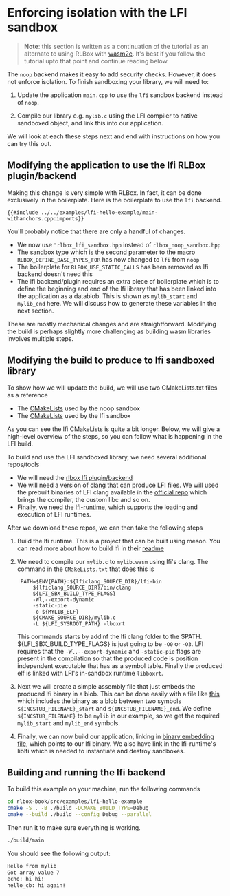# Enforcing isolation with the LFI sandbox

> **Note**: this section is written as a continuation of the tutorial as an
> alternate to using RLBox with [wasm2c](/chapters/tutorial/wasm-sandbox.md).
> It's best if you follow the tutorial upto that point and continue reading
> below.

The `noop` backend makes it easy to add security checks. However, it does not
enforce isolation. To finish sandboxing your library, we will need to:

1. Update the application `main.cpp` to use the `lfi` sandbox backend instead
   of `noop`.

2. Compile our library e.g. `mylib.c` using the LFI compiler to native sandboxed
   object, and link this into our application.

We will look at each these steps next and end with instructions on how you can
try this out.

## Modifying the application to use the lfi RLBox plugin/backend

Making this change is very simple with RLBox. In fact, it can be done
exclusively in the boilerplate. Here is the boilerplate to use the `lfi`
backend.
```
{{#include ../../examples/lfi-hello-example/main-withanchors.cpp:imports}}
```

You'll probably notice that there are only a handful of changes.
- We now use `"rlbox_lfi_sandbox.hpp` instead of `rlbox_noop_sandbox.hpp`
- The sandbox type which is the second parameter to the macro
`RLBOX_DEFINE_BASE_TYPES_FOR` has now changed to `lfi` from `noop`
- The boilerplate for `RLBOX_USE_STATIC_CALLS` has been removed as lfi backend
  doesn't need this
- The lfi backend/plugin requires an extra piece of boilerplate which is to
  define the beginning and end of the lfi library that has been linked into the
  application as a datablob. This is shown as `mylib_start` and `mylib_end`
  here. We will discuss how to generate these variables in the next section.

These are mostly mechanical changes and are straightforward. Modifying the build
is perhaps slightly more challenging as building wasm libraries involves
multiple steps.


## Modifying the build to produce to lfi sandboxed library

To show how we will update the build, we will use two CMakeLists.txt files as a reference
- The [CMakeLists](/examples/noop-hello-example/CMakeLists.txt) used by the noop sandbox
- The [CMakeLists](/examples/lfi-hello-example/CMakeLists.txt) used by the lfi sandbox

As you can see the lfi CMakeLists is quite a bit longer. Below, we will give a
high-level overview of the steps, so you can follow what is happening in the
LFI build.

To build and use the LFI sandboxed library, we need several additional repos/tools
- We will need the [rlbox lfi plugin/backend](https://github.com/UT-Security/rlbox_lfi_sandbox.git)
- We will need a version of clang that can produce LFI files. We will used the
  prebuilt binaries of LFI clang available in the [official
  repo](https://github.com/lfi-project/lfi-llvm-toolchain/releases/) which
  brings the compiler, the custom libc and so on.
- Finally, we need the
  [lfi-runtime](https://github.com/lfi-project/lfi-runtime/), which supports the
  loading and execution of LFI runtimes.

After we download these repos, we can then take the following steps

1. Build the lfi runtime. This is a project that can be built using meson. You
   can read more about how to build lfi in their
   [readme](https://github.com/lfi-project/lfi-runtime/?tab=readme-ov-file#installation)

2. We need to compile our `mylib.c` to  `mylib.wasm` using lfi's clang. The
   command in the `CMakeLists.txt` that does this is

   ```
    PATH=$ENV{PATH}:${lficlang_SOURCE_DIR}/lfi-bin
        ${lficlang_SOURCE_DIR}/bin/clang
        ${LFI_SBX_BUILD_TYPE_FLAGS}
        -Wl,--export-dynamic
        -static-pie
        -o ${MYLIB_ELF}
        ${CMAKE_SOURCE_DIR}/mylib.c
        -L ${LFI_SYSROOT_PATH} -lboxrt
   ```

   This commands starts by addinf the lfi clang folder to the $PATH.
   ${LFI_SBX_BUILD_TYPE_FLAGS} is just going to be `-O0` or `-O3`. LFI requires
   that the `-Wl,--export-dynamic` and `-static-pie` flags are present in the
   compilation so that the produced code is position independent executable that
   has as a symbol table. Finally the produced elf is linked with LFI's in-sandbox runtime `libboxrt`.

3. Next we will create a simple assembly file that just embeds the produced lfi
   binary in a blob. This can be done easily with a file like
   [this](https://github.com/UT-Security/rlbox_lfi_sandbox/blob/main/src/incstub.s)
   which includes the binary as a blob between two symbols
   `${INCSTUB_FILENAME}_start` and `${INCSTUB_FILENAME}_end`. We define
   `${INCSTUB_FILENAME}` to be `mylib` in our example, so we get the required
   `mylib_start` and `mylib_end` symbols.

4. Finally, we can now build our application, linking in [binary embedding
   file](https://github.com/UT-Security/rlbox_lfi_sandbox/blob/main/src/incstub.s),
   which points to our lfi binary. We also have link in the lfi-runtime's
   liblfi which is needed to instantiate and destroy sandboxes.

## Building and running the lfi backend

To build this example on your machine, run the following commands

```bash
cd rlbox-book/src/examples/lfi-hello-example
cmake -S . -B ./build -DCMAKE_BUILD_TYPE=Debug
cmake --build ./build --config Debug --parallel
```

Then run it to make sure everything is working.

```bash
./build/main
```

You should see the following output:

```bash
Hello from mylib
Got array value 7
echo: hi hi!
hello_cb: hi again!
```
